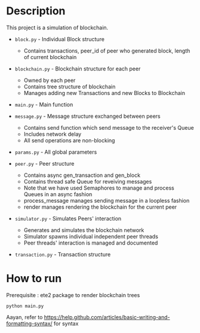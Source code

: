 # Description

This project is a simulation of blockchain.
- `block.py`        - Individual Block structure
  - Contains transactions, peer_id of peer who generated block, length of current blockchain

- `blockchain.py`   - Blockchain structure for each peer
  - Owned by each peer
  - Contains tree structure of blockchain
  - Manages adding new Transactions and new Blocks to Blockchain

- `main.py`         - Main function

- `message.py`      - Message structure exchanged between peers
  - Contains send function which send message to the receiver's Queue
  - Includes network delay
  - All send operations are non-blocking

- `params.py`       - All global parameters

- `peer.py`         - Peer structure
  - Contains async gen_transaction and gen_block
  - Contains thread safe Queue for reveiving messages
  - Note that we have used Semaphores to manage and process Queues in an async fashion
  - process_message manages sending message in a loopless fashion
  - render manages rendering the blockchain for the current peer

- `simulator.py`    - Simulates Peers' interaction
  - Generates and simulates the blockchain network
  - Simulator spawns individual independent peer threads
  - Peer threads' interaction is managed and documented

- `transaction.py`  - Transaction structure

# How to run

Prerequisite : ete2 package to render blockchain trees

`python main.py`

Aayan, refer to https://help.github.com/articles/basic-writing-and-formatting-syntax/ for syntax